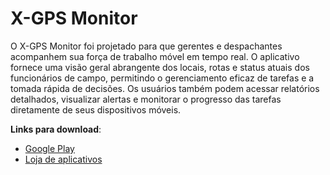 # X-GPS Monitor

O X-GPS Monitor foi projetado para que gerentes e despachantes acompanhem sua força de trabalho móvel em tempo real. O aplicativo fornece uma visão geral abrangente dos locais, rotas e status atuais dos funcionários de campo, permitindo o gerenciamento eficaz de tarefas e a tomada rápida de decisões. Os usuários também podem acessar relatórios detalhados, visualizar alertas e monitorar o progresso das tarefas diretamente de seus dispositivos móveis.

**Links para download**:

- [Google Play](https://play.google.com/store/apps/details?id=com.navixy.xgps.client.app)
- [Loja de aplicativos](https://apps.apple.com/us/app/x-gps-monitor/id883610994)